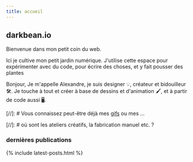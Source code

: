```yaml
---
title: accueil
---
```


## darkbean.io

Bienvenue dans mon petit coin du web.

Ici je cultive mon petit jardin numérique. J'utilise cette espace pour expérimenter avec du code, pour écrire des choses, et y fait pousser des plantes

Bonjour,
Je m'appelle Alexandre, je suis designer 💡, créateur et bidouilleur 🛠️.
Je touche à tout et créer à base de dessins et d'animation 🖌️, et
à partir de code aussi 🖥️.

[//]: # Vous connaissez peut-être déjà mes [gifs]() ou mes ...

[//]: # où sont les ateliers créatifs, la fabrication manuel etc. ?

### dernières publications

{% include latest-posts.html %}
